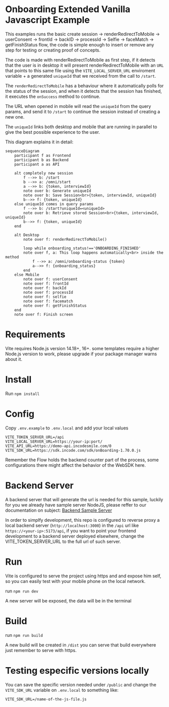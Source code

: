 # Onboarding Extended Vanilla Javascript Example
This examples runs the basic create session -> renderRedirectToMobile -> userConsent -> frontId -> backID ->
processId -> Selfie -> faceMatch -> getFinishStatus flow, the code is simple enough to insert or remove any
step for testing or creating proof of concepts.

The code is made with renderRedirectToMobile as first step, if it detects that the user is in desktop it will
present renderRedirectToMobile with an `URL` that points to this same file using the `VITE_LOCAL_SERVER_URL`
enviroment variable + a generated `uniqueId` that we received from the call to `/start`.

The `renderRedirectToMobile` has a behaviour where it automatically polls for the status of the session, and
when it detects that the session has finished, it executes the `onSuccess` method to continue.

The URL when opened in mobile will read the `uniqueId` from the query params, and send it to `/start` to continue
the session instead of creating a new one.

The `uniqueId` links both desktop and mobile that are running in parallel to give the best possible experience to
the user.

This diagram explains it in detail:

```mermaid
sequenceDiagram
    participant f as Frontend
    participant b as Backend
    participant a as API
    
    alt completely new session
        f -->> b: /start
        b -->> a: /omni/start
        a -->> b: {token, interviewId}
        note over b: Generate uniqueId
        note over b: Save Session<br>{token, interviewId, uniqueId}
        b-->> f: {token, uniqueId}
    else uniqueId comes in query params
        f -->> b: /start?uniqueId=<uniqueId>
        note over b: Retrieve stored Session<br>{token, interviewId, uniqueId}
        b-->> f: {token, uniqueId}
    end

    alt Desktop
        note over f: renderRedirectToMobile()
        
        loop while onboarding_status!=='ONBOARDING_FINISHED'
        note over f, a: This loop happens automatically<br> inside the method
            f -->> a: /omni/onboarding-status {token}
            a-->> f: {onboarding_status}
        end
    else Mobile
        note over f: userConsent
        note over f: frontId
        note over f: backId
        note over f: processId
        note over f: selfie
        note over f: facematch
        note over f: getFinishStatus
    end
    note over f: Finish screen
```

# Requirements
Vite requires Node.js version 14.18+, 16+. some templates require a higher Node.js version to work, please upgrade if your package manager warns about it.

# Install
Run `npm install`
# Config
Copy `.env.example` to `.env.local` and add your local values
```
VITE_TOKEN_SERVER_URL=/api
VITE_LOCAL_SERVER_URL=https://your-ip:port/
VITE_API_URL=https://demo-api.incodesmile.com/0
VITE_SDK_URL=https://sdk.incode.com/sdk/onBoarding-1.70.0.js
```
Remember the Flow holds the backend counter part of the process, some configurations there might affect the behavior of the WebSDK here.

# Backend Server
A backend server that will generate the url is needed for this sample,
luckily for you we already have sample server NodeJS, please reffer to our documentation on subject:
[Backend Sample Server](https://developer.incode.com/docs/code-samples-for-web-integrations#backend-sample-server)

In order to simplfy development, this repo is configured to reverse
proxy a local backend server (`http://localhost:3000`) in the `/api`
url like `https://<your-ip>:5173/api`, if you want to point your
frontend development to a backend server deployed elsewhere, change
the VITE_TOKEN_SERVER_URL to the full url of such server.

# Run
Vite is configured to serve the project using https and and expose him self, so you can easily test with your mobile phone on the local network.

run `npm run dev`

A new server will be exposed, the data will be in the terminal

# Build
run `npm run build`

A new build will be created in `/dist` you can serve that build everywhere just remember to serve with https.

# Testing especific versions locally
You can save the specific version needed under `/public` and change the `VITE_SDK_URL` variable on `.env.local` to something like:

```
VITE_SDK_URL=/name-of-the-js-file.js
```


